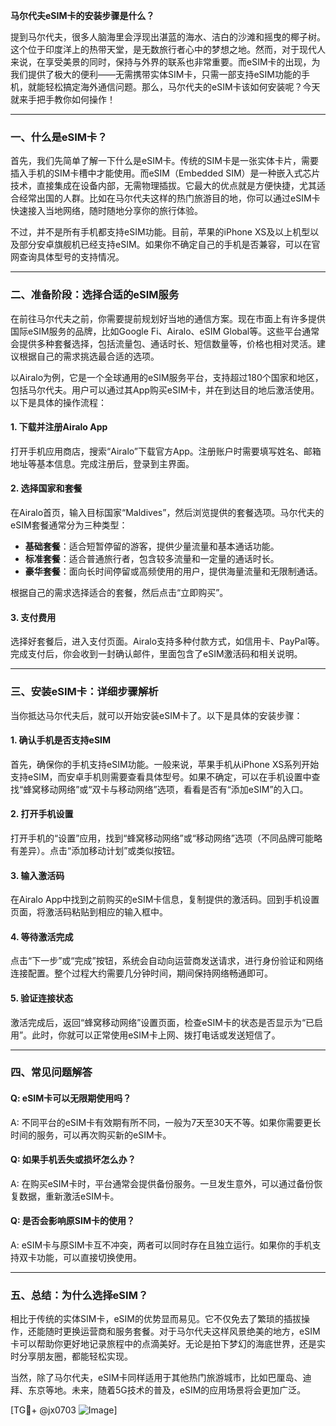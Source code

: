 **马尔代夫eSIM卡的安装步骤是什么？**

提到马尔代夫，很多人脑海里会浮现出湛蓝的海水、洁白的沙滩和摇曳的椰子树。这个位于印度洋上的热带天堂，是无数旅行者心中的梦想之地。然而，对于现代人来说，在享受美景的同时，保持与外界的联系也非常重要。而eSIM卡的出现，为我们提供了极大的便利——无需携带实体SIM卡，只需一部支持eSIM功能的手机，就能轻松搞定海外通信问题。那么，马尔代夫的eSIM卡该如何安装呢？今天就来手把手教你如何操作！

---

### 一、什么是eSIM卡？

首先，我们先简单了解一下什么是eSIM卡。传统的SIM卡是一张实体卡片，需要插入手机的SIM卡槽中才能使用。而eSIM（Embedded SIM）是一种嵌入式芯片技术，直接集成在设备内部，无需物理插拔。它最大的优点就是方便快捷，尤其适合经常出国的人群。比如在马尔代夫这样的热门旅游目的地，你可以通过eSIM卡快速接入当地网络，随时随地分享你的旅行体验。

不过，并不是所有手机都支持eSIM功能。目前，苹果的iPhone XS及以上机型以及部分安卓旗舰机已经支持eSIM。如果你不确定自己的手机是否兼容，可以在官网查询具体型号的支持情况。

---

### 二、准备阶段：选择合适的eSIM服务

在前往马尔代夫之前，你需要提前规划好当地的通信方案。现在市面上有许多提供国际eSIM服务的品牌，比如Google Fi、Airalo、eSIM Global等。这些平台通常会提供多种套餐选择，包括流量包、通话时长、短信数量等，价格也相对灵活。建议根据自己的需求挑选最合适的选项。

以Airalo为例，它是一个全球通用的eSIM服务平台，支持超过180个国家和地区，包括马尔代夫。用户可以通过其App购买eSIM卡，并在到达目的地后激活使用。以下是具体的操作流程：

#### 1. 下载并注册Airalo App
打开手机应用商店，搜索“Airalo”下载官方App。注册账户时需要填写姓名、邮箱地址等基本信息。完成注册后，登录到主界面。

#### 2. 选择国家和套餐
在Airalo首页，输入目标国家“Maldives”，然后浏览提供的套餐选项。马尔代夫的eSIM套餐通常分为三种类型：
- **基础套餐**：适合短暂停留的游客，提供少量流量和基本通话功能。
- **标准套餐**：适合普通旅行者，包含较多流量和一定量的通话时长。
- **豪华套餐**：面向长时间停留或高频使用的用户，提供海量流量和无限制通话。

根据自己的需求选择适合的套餐，然后点击“立即购买”。

#### 3. 支付费用
选择好套餐后，进入支付页面。Airalo支持多种付款方式，如信用卡、PayPal等。完成支付后，你会收到一封确认邮件，里面包含了eSIM激活码和相关说明。

---

### 三、安装eSIM卡：详细步骤解析

当你抵达马尔代夫后，就可以开始安装eSIM卡了。以下是具体的安装步骤：

#### 1. 确认手机是否支持eSIM
首先，确保你的手机支持eSIM功能。一般来说，苹果手机从iPhone XS系列开始支持eSIM，而安卓手机则需要查看具体型号。如果不确定，可以在手机设置中查找“蜂窝移动网络”或“双卡与移动网络”选项，看看是否有“添加eSIM”的入口。

#### 2. 打开手机设置
打开手机的“设置”应用，找到“蜂窝移动网络”或“移动网络”选项（不同品牌可能略有差异）。点击“添加移动计划”或类似按钮。

#### 3. 输入激活码
在Airalo App中找到之前购买的eSIM卡信息，复制提供的激活码。回到手机设置页面，将激活码粘贴到相应的输入框中。

#### 4. 等待激活完成
点击“下一步”或“完成”按钮，系统会自动向运营商发送请求，进行身份验证和网络连接配置。整个过程大约需要几分钟时间，期间保持网络畅通即可。

#### 5. 验证连接状态
激活完成后，返回“蜂窝移动网络”设置页面，检查eSIM卡的状态是否显示为“已启用”。此时，你就可以正常使用eSIM卡上网、拨打电话或发送短信了。

---

### 四、常见问题解答

#### Q: eSIM卡可以无限期使用吗？
A: 不同平台的eSIM卡有效期有所不同，一般为7天至30天不等。如果你需要更长时间的服务，可以再次购买新的eSIM卡。

#### Q: 如果手机丢失或损坏怎么办？
A: 在购买eSIM卡时，平台通常会提供备份服务。一旦发生意外，可以通过备份恢复数据，重新激活eSIM卡。

#### Q: 是否会影响原SIM卡的使用？
A: eSIM卡与原SIM卡互不冲突，两者可以同时存在且独立运行。如果你的手机支持双卡功能，可以直接切换使用。

---

### 五、总结：为什么选择eSIM？

相比于传统的实体SIM卡，eSIM的优势显而易见。它不仅免去了繁琐的插拔操作，还能随时更换运营商和服务套餐。对于马尔代夫这样风景绝美的地方，eSIM卡可以帮助你更好地记录旅程中的点滴美好。无论是拍下梦幻的海底世界，还是实时分享朋友圈，都能轻松实现。

当然，除了马尔代夫，eSIM卡同样适用于其他热门旅游城市，比如巴厘岛、迪拜、东京等地。未来，随着5G技术的普及，eSIM的应用场景将会更加广泛。

[TG💪+ @jx0703 ![Image](https://github.com/user-attachments/assets/dbca1d08-cadb-493c-b0ec-ad6f7a83f270)]